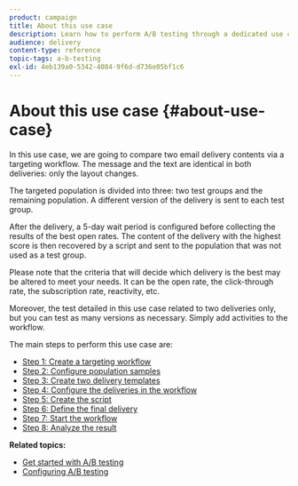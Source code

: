 ```yaml
---
product: campaign
title: About this use case
description: Learn how to perform A/B testing through a dedicated use case.
audience: delivery
content-type: reference
topic-tags: a-b-testing
exl-id: 4eb139a0-5342-4084-9f6d-d736e05bf1c6
---
```

# About this use case {#about-use-case}

In this use case, we are going to compare two email delivery contents via a targeting workflow. The message and the text are identical in both deliveries: only the layout changes.

The targeted population is divided into three: two test groups and the remaining population. A different version of the delivery is sent to each test group.

After the delivery, a 5-day wait period is configured before collecting the results of the best open rates. The content of the delivery with the highest score is then recovered by a script and sent to the population that was not used as a test group.

Please note that the criteria that will decide which delivery is the best may be altered to meet your needs. It can be the open rate, the click-through rate, the subscription rate, reactivity, etc.

Moreover, the test detailed in this use case related to two deliveries only, but you can test as many versions as necessary. Simply add activities to the workflow.

The main steps to perform this use case are:

* [Step 1: Create a targeting workflow](../../delivery/using/a-b-testing-uc-targeting-workflow.md)
* [Step 2: Configure population samples](../../delivery/using/a-b-testing-uc-population-samples.md)
* [Step 3: Create two delivery templates](../../delivery/using/a-b-testing-uc-delivery-templates.md)
* [Step 4: Configure the deliveries in the workflow](../../delivery/using/a-b-testing-uc-configuring-deliveries.md)
* [Step 5: Create the script](../../delivery/using/a-b-testing-uc-script.md)
* [Step 6: Define the final delivery](../../delivery/using/a-b-testing-uc-final-delivery.md)
* [Step 7: Start the workflow](../../delivery/using/a-b-testing-uc-start-workflow.md)
* [Step 8: Analyze the result](../../delivery/using/a-b-testing-uc-analyzing.md)

**Related topics:**

* [Get started with A/B testing](../../delivery/using/get-started-a-b-testing.md)
* [Configuring A/B testing](../../delivery/using/configuring-a-b-testing.md)
